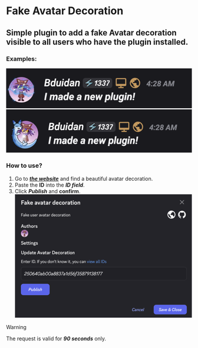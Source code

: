 # Fake Avatar Decoration

## Simple plugin to add a fake Avatar decoration visible to all users who have the plugin installed.

### Examples:
![deco 0](https://github.com/Alex9600t/public-data/blob/main/fad/RM_img_0.png?raw=true)
![deco 0](https://github.com/Alex9600t/public-data/blob/main/fad/RM_img_1.png?raw=true)

### How to use?
1) Go to ***[the website](https://vcfad.vercel.app/list)*** and find a beautiful avatar decoration.
2) Paste the **ID** into the ***ID field***.
3) Click ***Publish*** and **confirm**.
![deco 0](https://github.com/Alex9600t/public-data/blob/main/fad/RM_img_2.png?raw=true)
> [!WARNING]
> The request is valid for ***90 seconds*** only.
